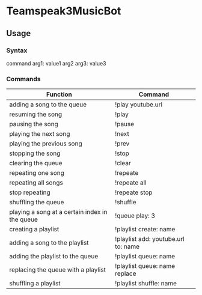 # Teamspeak3MusicBot

## Usage

### Syntax
command arg1: value1 arg2 arg3: value3


### Commands
| Function                                         | Command |              
| ---                                              | --- | 
| adding a song to the queue                       | !play youtube.url |
| resuming the song                                | !play |
| pausing the song                                 | !pause |
| playing the next song                            | !next |
| playing the previous song                        | !prev |
| stopping the song                                | !stop |
| clearing the queue                               | !clear |
| repeating one song                               | !repeate |
| repeating all songs                              | !repeate all |
| stop repeating                                   | !repeate stop |
| shuffling the queue                              | !shuffle |
| playing a song at a certain index in the queue   | !queue play: 3 |
| creating a playlist                              | !playlist create: name |
| adding a song to the playlist                    | !playlist add: youtube.url to: name |
| adding the playlist to the queue                 | !playlist queue: name |
| replacing the queue with a playlist              | !playlist queue: name replace |
| shuffling a playlist                             | !playlist shuffle: name |
